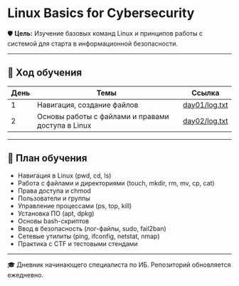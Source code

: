 # Linux Basics for Cybersecurity

🛡️ **Цель:** Изучение базовых команд Linux и принципов работы с системой для старта в информационной безопасности.

---

## 📅 Ход обучения

| День | Темы                                              | Ссылка                                   |
|------|---------------------------------------------------|------------------------------------------|
| 1    | Навигация, создание файлов                        | [day01/log.txt](day01/log.txt)           |
| 2    | Основы работы с файлами и правами доступа в Linux | [day02/log.txt](day02/log.txt)           |

---

## 🚀 План обучения

- Навигация в Linux (pwd, cd, ls)
- Работа с файлами и директориями (touch, mkdir, rm, mv, cp, cat)
- Права доступа и chmod
- Пользователи и группы
- Управление процессами (ps, top, kill)
- Установка ПО (apt, dpkg)
- Основы bash-скриптов
- Ввод в безопасность (лог-файлы, sudo, fail2ban)
- Сетевые утилиты (ping, ifconfig, netstat, nmap)
- Практика с CTF и тестовыми стендами

---

🎓 Дневник начинающего специалиста по ИБ. Репозиторий обновляется ежедневно.
